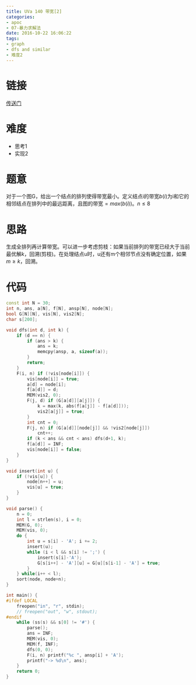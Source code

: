 ```yaml
---
title: UVa 140 带宽[2]
categories:
- apoc
- 07-暴力求解法
date: 2016-10-22 16:06:22
tags:
- graph
- dfs and similar
- 难度2
---
```

# 链接
[传送门](https://uva.onlinejudge.org/index.php?option=com_onlinejudge&Itemid=8&page=show_problem&problem=76)

# 难度
- 思考$1$
- 实现$2$

# 题意
对于一个图G，给出一个结点的排列使得带宽最小。定义结点i的带宽$b(i)$为i和它的相邻结点在排列中的最远距离，且图的带宽$=max(b(i))$。$n\leqslant 8$

# 思路
生成全排列再计算带宽。可以进一步考虑剪枝：如果当前排列的带宽已经大于当前最优解$k$，回溯(剪枝)。在处理结点u时，u还有m个相邻节点没有确定位置，如果$m\geqslant k$，回溯。

# 代码
```cpp
const int N = 30;
int n, ans, a[N], f[N], ansp[N], node[N];
bool G[N][N], vis[N], vis2[N];
char s[200];

void dfs(int d, int k) {
	if (d == n) {
		if (ans > k) {
			ans = k;
			memcpy(ansp, a, sizeof(a));
		}
		return;
	}
	F(i, n) if (!vis[node[i]]) {
		vis[node[i]] = true;
		a[d] = node[i];
		f[a[d]] = d;
		MEM(vis2, 0);
		F(j, d) if (G[a[d]][a[j]]) {
			k = max(k, abs(f[a[j]] - f[a[d]]));
			vis2[a[j]] = true;
		}
		int cnt = 0;
		F(j, n) if (G[a[d]][node[j]] && !vis2[node[j]]) 
			cnt++;
		if (k < ans && cnt < ans) dfs(d+1, k);
		f[a[d]] = INF;
		vis[node[i]] = false;
	}
}

void insert(int u) {
	if (!vis[u]) {
		node[n++] = u;
		vis[u] = true;
	}
}

void parse() {
	n = 0;
	int l = strlen(s), i = 0;
	MEM(G, 0);
	MEM(vis, 0);
	do {
		int u = s[i] - 'A'; i += 2;
		insert(u);
		while (i < l && s[i] != ';') {
			insert(s[i]-'A');
			G[s[i++] - 'A'][u] = G[u][s[i-1] - 'A'] = true;
		}
	} while(i++ < l);
	sort(node, node+n);
}

int main() {
#ifdef LOCAL
    freopen("in", "r", stdin);
    // freopen("out", "w", stdout);
#endif
	while (ss(s) && s[0] != '#') {
		parse();
		ans = INF;
		MEM(vis, 0);
		MEM(f, INF);
		dfs(0, 0);
		F(i, n) printf("%c ", ansp[i] + 'A');
		printf("-> %d\n", ans);
	}
	return 0;
}
```